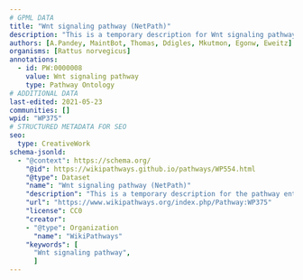 ```yaml
---
# GPML DATA
title: "Wnt signaling pathway (NetPath)"
description: "This is a temporary description for Wnt signaling pathway (NetPath)"
authors: [A.Pandey, MaintBot, Thomas, Ddigles, Mkutmon, Egonw, Eweitz]
organisms: [Rattus norvegicus]
annotations:
  - id: PW:0000008
    value: Wnt signaling pathway
    type: Pathway Ontology
# ADDITIONAL DATA
last-edited: 2021-05-23
communities: []
wpid: "WP375"
# STRUCTURED METADATA FOR SEO
seo:
  type: CreativeWork
schema-jsonld:
  - "@context": https://schema.org/
    "@id": https://wikipathways.github.io/pathways/WP554.html
    "@type": Dataset
    "name": "Wnt signaling pathway (NetPath)"
    "description": "This is a temporary description for the pathway entitled: Wnt signaling pathway (NetPath)"
    "url": "https://www.wikipathways.org/index.php/Pathway:WP375"
    "license": CC0
    "creator":
    - "@type": Organization
      "name": "WikiPathways"
    "keywords": [
      "Wnt signaling pathway",
      ]
---
```

